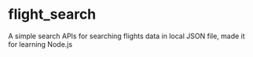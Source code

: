 # flight_search

A simple search APIs for searching flights data in local JSON file, made it for learning Node.js
